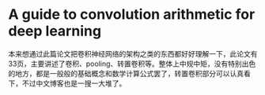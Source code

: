 # A guide to convolution arithmetic for deep learning

本来想通过此篇论文把卷积神经网络的架构之类的东西都好好理解一下，此论文有33页，主要讲述了卷积、pooling、转置卷积等。整体上中规中矩，没有特别出色的地方，都是一般般的基础概念和数学计算公式罢了，转置卷积部分可以认真看下，不过中文博客也是一搜一大堆了。